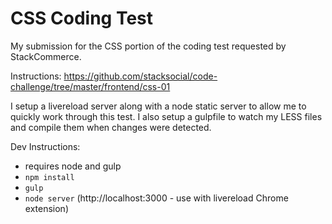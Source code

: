 # CSS Coding Test

My submission for the CSS portion of the coding test requested by StackCommerce.

Instructions: https://github.com/stacksocial/code-challenge/tree/master/frontend/css-01

I setup a livereload server along with a node static server to allow me to quickly work through this test. I also setup a gulpfile to watch my LESS files and compile them when changes were detected.

Dev Instructions:
- requires node and gulp
- `npm install`
- `gulp`
- `node server` (http://localhost:3000 - use with livereload Chrome extension)
